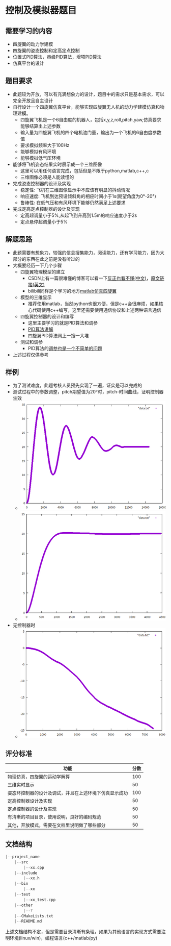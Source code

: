 # 控制及模拟器题目

## 需要学习的内容
- 四旋翼的动力学建模
- 四旋翼的姿态控制和定高定点控制
- 位置式PID算法，串级PID算法，增项PID算法
- 仿真平台的设计

## 题目要求
- 此题较为开放，可以有充满想象力的设计，题目中的需求只是基本需求，可以完全开放且自主设计
- 自行设计一个四旋翼仿真平台，能够实现四旋翼无人机的动力学建模仿真和物理建模。
  - 四旋翼飞机是一个6自由度的机器人，包括x,y,z,roll,pitch,yaw,仿真要求能够结算出上述参数
  - 输入量为四旋翼飞机的四个电机油门量，输出为一个飞机的6自由度参数值
  - 要求模拟频率大于100Hz
  - 能够模拟有风环境
  - 能够模拟低气压环境
- 能够将飞机姿态结果实时展示成一个三维图像
  - 这里可以用任何语言完成，包括但是不限于python,matlab,c++,c
  - 三维图像必须是人能读懂的
- 完成姿态控制器的设计及实现
  - 稳定性: 飞机在三维图像显示中不应该有明显的抖动情况
  - 响应速度: 飞机到达预设倾斜角的相应时间小于1s(期望角度为0°-20°)
  - 鲁棒性: 在低气压和有风环境下能够仍然满足上述要求
- 完成定高定点控制器的设计及实现
  - 定高超调量小于5%,从起飞到升高到1.5m的响应速度小于2s
  - 定点悬停超调量小于5%

## 解题思路
- 此题需要有想象力，较强的信息搜集能力，阅读能力，还有学习能力，因为大部分的东西在此之前是没有听过的
- 大概要经历一下几个步骤
  - 四旋翼物理模型的建立
    - CSDN上有一篇很难懂的博客可以看一下[反正也看不懂(中文)](https://blog.csdn.net/u013859301/article/details/51284371)，[原文链接(英文)](http://andrew.gibiansky.com/blog/physics/quadcopter-dynamics/)
    - bilibili同样是个学习的地方[matlab仿真四旋翼](https://www.bilibili.com/video/av54969380)
  - 模型的三维显示
    - 推荐使用matlab，当然python也很方便，但是c++会很麻烦，如果核心代码使用c++编写，这里还需要使用通信协议和上述两种语言通信
  - 四旋翼控制器的设计和编写
    - 这里主要学习的就是PID算法和调参
    - [PID算法讲解](https://www.bilibili.com/video/av54996311)
    - 四旋翼PID算法网上一搜一大堆
  - 测试和调参
    - PID算法的[调参也是一个不简单的问题](https://www.cnblogs.com/clnchanpin/p/6939455.html)
- 上述过程仅供参考

## 样例
- 为了测试难度，此题考核人员预先实现了一遍，证实是可以完成的
- 测试过程中的参数调整，pitch期望值为20°时，pitch-时间曲线，证明控制器生效
  - ![](./pic/1.png)
  - ![](./pic/2.png)
- 无控制器时
  - ![](./pic/3.png)

## 评分标准
|功能|分数|
|--|--|
|物理仿真，四旋翼的运动学解算|100|
|三维实时显示|50|
|姿态环控制器的设计及调试，并且在上述环境下仿真显示成功|100|
|定高控制器设计及实现|50|
|定点控制器的设计及实现|50|
|有清晰的项目目录，使用说明，良好的编码规范|50|
|其他，开放模式，需要在文档里说明做了哪些部分|50|

## 文档结构
```c++
|--project_name
    |--src
        |--xx.cpp
    |--include
        |--xx.h
    |--bin
        |--xx
    |--test
        |--xx_test.cpp
    |--other
        |--?
    |--CMakeLists.txt
    |--README.md
```
上述文档结构不定，但是需要目录清晰有条理，如果为其他语言的实现方式需要注明环境(linux/win)，编程语言(c++/matlab/py)
